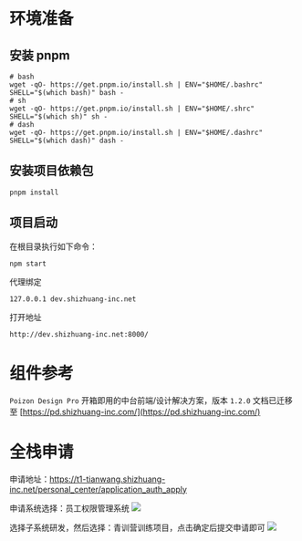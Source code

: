 # 环境准备

## 安装 pnpm

```shell
# bash
wget -qO- https://get.pnpm.io/install.sh | ENV="$HOME/.bashrc" SHELL="$(which bash)" bash -
# sh
wget -qO- https://get.pnpm.io/install.sh | ENV="$HOME/.shrc" SHELL="$(which sh)" sh -
# dash
wget -qO- https://get.pnpm.io/install.sh | ENV="$HOME/.dashrc" SHELL="$(which dash)" dash -
```
## 安装项目依赖包

```shell
pnpm install
```
## 项目启动

在根目录执行如下命令：
```shell
npm start
```

代理绑定
```shell
127.0.0.1 dev.shizhuang-inc.net
```

打开地址
```shell
http://dev.shizhuang-inc.net:8000/
```


# 组件参考

`Poizon Design Pro` 开箱即用的中台前端/设计解决方案，版本 `1.2.0` 文档已迁移至 [https://pd.shizhuang-inc.com/](https://pd.shizhuang-inc.com/)

# 全栈申请

申请地址：<https://t1-tianwang.shizhuang-inc.net/personal_center/application_auth_apply>

申请系统选择：员工权限管理系统
![](https://cdn.dewu.com/node-common/f433b88f-f3d1-5b4f-b987-0a98785bb3c2-2762-1318.png)

选择子系统研发，然后选择：青训营训练项目，点击确定后提交申请即可
![](https://cdn.dewu.com/node-common/d5e041fa-d831-7afe-a533-c3100aecef6d-2976-1394.png)
